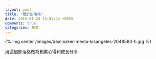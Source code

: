 ```yaml
---
layout: post
title: "關於部落格"
date: 2015-01-24 23:01:44 +0800
comments: true
categories: 創業
---
```


{% img center /images/dealmaker-media-losangeles-2048580-h.jpg %}

用這個部落格做為創業心得和成長分享
